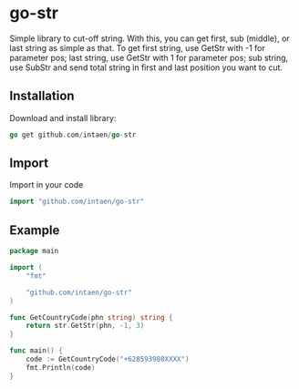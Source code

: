 # go-str

Simple library to cut-off string. With this, you can get first, sub (middle), or last string as simple as that.
To get first string, use GetStr with -1 for parameter pos; last string, use GetStr with 1 for parameter pos; sub
string, use SubStr and send total string in first and last position you want to cut.

## Installation

Download and install library:
```go
go get github.com/intaen/go-str
```

## Import
Import in your code
```go
import "github.com/intaen/go-str"
```

## Example
```go
package main

import (
	"fmt"

	"github.com/intaen/go-str"
)

func GetCountryCode(phn string) string {
	return str.GetStr(phn, -1, 3)
}

func main() {
	code := GetCountryCode("+628593980XXXX")
	fmt.Println(code)
}
```